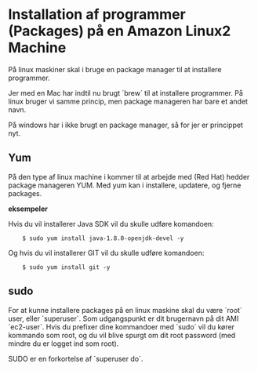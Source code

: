 <!-- JS use if these pages are used as githubpages. can be deleted if used elsewhere -->
<script src="https://code.jquery.com/jquery-3.2.1.min.js"></script>
<script src="script.js"></script>

# Installation af programmer (Packages) på en Amazon Linux2 Machine 

På linux maskiner skal i bruge en package manager til at installere programmer. 

Jer med en Mac har indtil nu brugt ´brew´ til at installere programmer. På linux bruger vi samme princip, men package manageren har bare et andet navn. 

På windows har i ikke brugt en package manager, så for jer er princippet nyt.

## Yum
På den type af linux machine i kommer til at arbejde med (Red Hat) hedder package manageren YUM. Med yum kan i installere, updatere, og fjerne packages.

**eksempeler**    

Hvis du vil installerer Java SDK vil du skulle udføre komandoen:

```
 	$ sudo yum install java-1.8.0-openjdk-devel -y
```
Og hvis du vil installerer GIT vil du skulle udføre komandoen:

```
 	$ sudo yum install git -y
```


## sudo
For at kunne installere packages på en linux maskine skal du være ´root´ user, eller ´superuser´. Som udgangspunkt er dit brugernavn på dit AMI ´ec2-user´. Hvis du prefixer dine kommandoer med ´sudo´ vil du kører kommando som root, og du vil blive spurgt om dit root password (med mindre du er logget ind som root). 

SUDO er en forkortelse af ´superuser do´.


